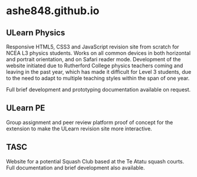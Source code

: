 # ashe848.github.io

## ULearn Physics
Responsive HTML5, CSS3 and JavaScript revision site from scratch for NCEA L3 physics students. Works on all common devices in both horizontal and portrait orientation, and on Safari reader mode.
Development of the website initiated due to Rutherford College physics teachers coming and leaving in the past year, which has made it difficult for Level 3 students, due to the need to adapt to multiple teaching styles within the span of one year.

Full brief development and prototyping documentation available on request.

## ULearn PE
Group assignment and peer review platform proof of concept for the extension to make the ULearn revision site more interactive.

## TASC
Website for a potential Squash Club based at the Te Atatu squash courts. Full documentation and brief development also available.

